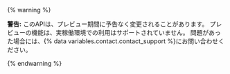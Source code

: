 {% warning %}

**警告:** このAPIは、プレビュー期間に予告なく変更されることがあります。 プレビューの機能は、実稼働環境での利用はサポートされていません。 問題があった場合には、{% data variables.contact.contact_support %}にお問い合わせください。

{% endwarning %}
